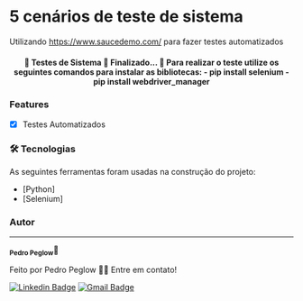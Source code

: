 # 5 cenários de teste de sistema

Utilizando https://www.saucedemo.com/ para fazer testes automatizados

<h4 align="center"> 
	🏁  Testes de Sistema 🚀 Finalizado...  🏁
    Para realizar o teste utilize os seguintes comandos para instalar as bibliotecas:
    - pip install selenium
    - pip install webdriver_manager
</h4>

### Features

- [x] Testes Automatizados

### 🛠 Tecnologias

As seguintes ferramentas foram usadas na construção do projeto:

- [Python]
- [Selenium]

### Autor

---

<sub><b>Pedro Peglow</b></sub>🚀

Feito por Pedro Peglow 👋🏽 Entre em contato!

[![Linkedin Badge](https://img.shields.io/badge/-Pedro-blue?style=flat-square&logo=Linkedin&logoColor=white&link=https://www.linkedin.com/in/pedro-peglow/)](https://www.linkedin.com/in/pedro-peglow/)
[![Gmail Badge](https://img.shields.io/badge/-pedropeglowm@gmail.com-c14438?style=flat-square&logo=Gmail&logoColor=white&link=mailto:pedropeglowm@gmail.com)](mailto:pedropeglowm@gmail.com)
